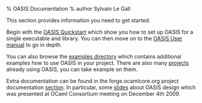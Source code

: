 % OASIS Documentation
% author Sylvain Le Gall

This section provides information you need to get started. 

Begin with the [OASIS Quickstart](quickstart.html) which show you how to set up
OASIS for a single executable and library. You can then move on to the 
[OASIS User manual](MANUAL.html) to go in depth.

You can also browse the 
[examples directory](http://darcs.ocamlcore.org/cgi-bin/darcsweb.cgi?r=oasis;a=tree;f=/examples) 
which contains additional examples how to use OASIS in your project. There are also
many [projects](alreadyusing.html) already using OASIS, you can take example on them.

Extra documentation can be found in the forge.ocamlcore.org project
documentation [section](https://forge.ocamlcore.org/docman/?group_id=54). In
particular, some
[slides](https://forge.ocamlcore.org/docman/view.php/54/94/SlidesCamlConsortium2009.pdf)
about OASIS design which was presented at OCaml Consortium meeting on December
4th 2009.
